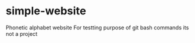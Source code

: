# simple-website
Phonetic alphabet website
For testting purpose of git bash commands
its not a project
